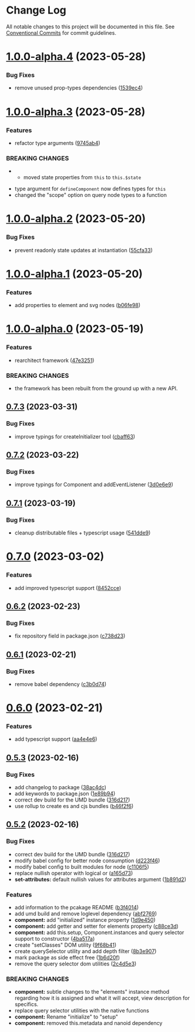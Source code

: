 # Change Log

All notable changes to this project will be documented in this file.
See [Conventional Commits](https://conventionalcommits.org) for commit guidelines.

# [1.0.0-alpha.4](https://github.com/marksmccann/froyo/compare/froyojs@1.0.0-alpha.3...froyojs@1.0.0-alpha.4) (2023-05-28)

### Bug Fixes

-   remove unused prop-types dependencies ([1539ec4](https://github.com/marksmccann/froyo/commit/1539ec4bd912f65bb279fb6bd57f8d6d7b904a5f))

# [1.0.0-alpha.3](https://github.com/marksmccann/froyo/compare/froyojs@1.0.0-alpha.2...froyojs@1.0.0-alpha.3) (2023-05-28)

### Features

-   refactor type arguments ([9745ab4](https://github.com/marksmccann/froyo/commit/9745ab400322a56df77586bdd20d22e0f4bdf04f))

### BREAKING CHANGES

-   -   moved state properties from `this` to `this.$state`

*   type argument for `defineComponent` now defines types for `this`
*   changed the "scope" option on query node types to a function

# [1.0.0-alpha.2](https://github.com/marksmccann/froyo/compare/froyojs@1.0.0-alpha.1...froyojs@1.0.0-alpha.2) (2023-05-20)

### Bug Fixes

-   prevent readonly state updates at instantiation ([55cfa33](https://github.com/marksmccann/froyo/commit/55cfa33289b728c8996feb7526898dc276106d1e))

# [1.0.0-alpha.1](https://github.com/marksmccann/froyo/compare/froyojs@1.0.0-alpha.0...froyojs@1.0.0-alpha.1) (2023-05-20)

### Features

-   add properties to element and svg nodes ([b06fe98](https://github.com/marksmccann/froyo/commit/b06fe98679dbf563ccf92e982ca24e4b6d9b34de))

# [1.0.0-alpha.0](https://github.com/marksmccann/froyo/compare/froyojs@0.7.3...froyojs@1.0.0-alpha.0) (2023-05-19)

### Features

-   rearchitect framework ([47e3251](https://github.com/marksmccann/froyo/commit/47e3251ed12b0b1990d5b5ebe6b4d70e68ba5ea0))

### BREAKING CHANGES

-   the framework has been rebuilt from the ground up with a new API.

## [0.7.3](https://github.com/marksmccann/froyo/compare/froyojs@0.7.2...froyojs@0.7.3) (2023-03-31)

### Bug Fixes

-   improve typings for createInitializer tool ([cbaff63](https://github.com/marksmccann/froyo/commit/cbaff634a394e51e253ebedc80056b07663a0454))

## [0.7.2](https://github.com/marksmccann/froyo/compare/froyojs@0.7.1...froyojs@0.7.2) (2023-03-22)

### Bug Fixes

-   improve typings for Component and addEventListener ([3d0e6e9](https://github.com/marksmccann/froyo/commit/3d0e6e9a870d8bfde0dd2f04538077391e3005f6))

## [0.7.1](https://github.com/marksmccann/froyo/compare/froyojs@0.7.0...froyojs@0.7.1) (2023-03-19)

### Bug Fixes

-   cleanup distributable files + typescript usage ([541dde9](https://github.com/marksmccann/froyo/commit/541dde97cbe2d072b93ce67a4b41aa2716dc95bf))

# [0.7.0](https://github.com/marksmccann/froyo/compare/froyojs@0.6.2...froyojs@0.7.0) (2023-03-02)

### Features

-   add improved typescript support ([8452cce](https://github.com/marksmccann/froyo/commit/8452ccedc9807a3b57cd713e8cdb240a963b547a))

## [0.6.2](https://github.com/marksmccann/froyo/compare/froyojs@0.6.1...froyojs@0.6.2) (2023-02-23)

### Bug Fixes

-   fix repository field in package.json ([c738d23](https://github.com/marksmccann/froyo/commit/c738d239dff09c8089a5ce4539b308036b1dc363))

## [0.6.1](https://github.com/marksmccann/froyo/compare/froyojs@0.6.0...froyojs@0.6.1) (2023-02-21)

### Bug Fixes

-   remove babel dependency ([c3b0d74](https://github.com/marksmccann/froyo/commit/c3b0d747ea523d358f1605b7d7cfb0d28a8282f1))

# [0.6.0](https://github.com/marksmccann/froyo/compare/froyojs@0.5.3...froyojs@0.6.0) (2023-02-21)

### Features

-   add typescript support ([aa4e4e6](https://github.com/marksmccann/froyo/commit/aa4e4e66b60949438d8fe6bb569719688aa95b9b))

## [0.5.3](https://github.com/marksmccann/froyo/compare/froyojs@0.5.2...froyojs@0.5.3) (2023-02-16)

### Bug Fixes

-   add changelog to package ([38ac4dc](https://github.com/marksmccann/froyo/commit/38ac4dc17776f090a77c99df5488bdf0c974a3de))
-   add keywords to package.json ([1e89b94](https://github.com/marksmccann/froyo/commit/1e89b9468747874bc9a0c4b2df068d1d670348fe))
-   correct dev build for the UMD bundle ([316d217](https://github.com/marksmccann/froyo/commit/316d2175b3891464e8405332a6aac1cc432d9577))
-   use rollup to create es and cjs bundles ([b46f2f6](https://github.com/marksmccann/froyo/commit/b46f2f68b2155a90bd16f36510a1f8224a278121))

## [0.5.2](https://github.com/marksmccann/froyo/compare/froyojs@0.5.2...froyojs@0.5.2) (2023-02-16)

### Bug Fixes

-   correct dev build for the UMD bundle ([316d217](https://github.com/marksmccann/froyo/commit/316d2175b3891464e8405332a6aac1cc432d9577))
-   modify babel config for better node consumption ([d223f46](https://github.com/marksmccann/froyo/commit/d223f46aac235c5dd1890267c24e977b83184f2d))
-   modify babel config to built modules for node ([c1106f5](https://github.com/marksmccann/froyo/commit/c1106f50d40ca5d26c4fa2a44003e9f6313d766b))
-   replace nullish operator with logical or ([a165d73](https://github.com/marksmccann/froyo/commit/a165d73bd29836e74932946b69c3abead03df3f1))
-   **set-attributes:** default nullish values for attributes argument ([1b891d2](https://github.com/marksmccann/froyo/commit/1b891d28c2fce1f662ab05ce8a1d20d3c3e957b8))

### Features

-   add information to the pcakage README ([b3f4014](https://github.com/marksmccann/froyo/commit/b3f401482a0d3bdb49510737b390f469d008f7f7))
-   add umd build and remove loglevel dependency ([abf2769](https://github.com/marksmccann/froyo/commit/abf2769da3f379a11c384e7e474f246636ced68e))
-   **component:** add "initialized" instance property ([1d9e450](https://github.com/marksmccann/froyo/commit/1d9e45092938c5041da6b14cd7bb0e41ebf8a8dc))
-   **component:** add getter and setter for elements property ([c88ce3d](https://github.com/marksmccann/froyo/commit/c88ce3dedb67cf03647332e04ccc75ddf7cf5d1d))
-   **component:** add this.setup, Component.instances and query selector support to constructor ([4ba517a](https://github.com/marksmccann/froyo/commit/4ba517a4a3859a8a300c490531ac52c75cee323a))
-   create "setClasses" DOM utility ([9f68b41](https://github.com/marksmccann/froyo/commit/9f68b41635d9586626e2412b3b1d194b867965a5))
-   create querySelector utility and add depth filter ([8b3e907](https://github.com/marksmccann/froyo/commit/8b3e907a7fc8ef54347d94ce4859326484c1b875))
-   mark package as side effect free ([1b6d20f](https://github.com/marksmccann/froyo/commit/1b6d20fa0362c66ebf48ee957da13d8803ee1b09))
-   remove the query selector dom utilities ([2c4d5e3](https://github.com/marksmccann/froyo/commit/2c4d5e3df950adb42b07ef50fe31033a668ac5f2))

### BREAKING CHANGES

-   **component:** subtle changes to the "elements" instance method regarding how it is assigned and
    what it will accept, view description for specifics.
-   replace query selector utilities with the native functions
-   **component:** Rename "initialize" to "setup"
-   **component:** removed this.metadata and nanoid dependency
